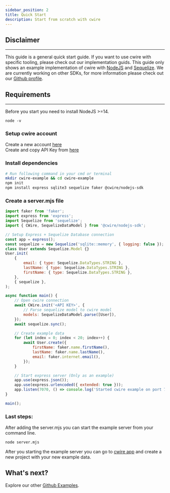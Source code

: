```yaml
---
sidebar_position: 2
title: Quick Start
description: Start from scratch with cwire
---
```

## Disclaimer
***
This guide is a general quick start guide. If you want to use cwire with specific tooling, please check out our 
implementation guids. This guide only shows an example implementation of cwire with
[NodeJS](https://nodejs.org/) and [Sequelize](https://sequelize.org/).
We are currently working on other SDKs, for more information please check out our
[Github profile](https://github.com/cwire-io).

## Requirements
***
Before you start you need to install NodeJS >=14.   
```
node -v
```

### Setup cwire account
Create a new account [here](https://login.cwire.io/signUp)     
Create and copy API Key from [here](https://cwa.cwire.io/admin/apiKeys)  


### Install dependencies
```bash
# Run following command in your cmd or terminal
mkdir cwire-example && cd cwire-example
npm init
npm install express sqlite3 sequelize faker @cwire/nodejs-sdk
```
### Create a server.mjs file
```js title="server.mjs"
import faker from 'faker';
import express from 'express';
import Sequelize from 'sequelize';
import { CWire, SequelizeDataModel } from '@cwire/nodejs-sdk';

// Setup Express + Sequelize Database connection
const app = express();
const sequelize = new Sequelize('sqlite::memory', { logging: false });
class User extends Sequelize.Model {}
User.init(
    {
        email: { type: Sequelize.DataTypes.STRING },
        lastName: { type: Sequelize.DataTypes.STRING },
        firstName: { type: Sequelize.DataTypes.STRING },
    },
    { sequelize },
);

async function main() {
    // Open cwire connection
    await CWire.init('<API KEY>', {
        // Parse sequelize model to cwire model
        models: SequelizeDataModel.parse([User]),
    });
    await sequelize.sync();

    // Create example data
    for (let index = 0; index < 20; index++) {
        await User.create({
            firstName: faker.name.firstName(),
            lastName: faker.name.lastName(),
            email: faker.internet.email(),
        });
    }

    // Start express server (Only as an example)
    app.use(express.json());
    app.use(express.urlencoded({ extended: true }));
    app.listen(7070, () => console.log('Started cwire example on port 7070...'));
}

main();
```

### Last steps:
After adding the server.mjs you can start the example server from your command line.
```shell
node server.mjs
```
After you starting the example server you can go to [cwire app](https://app.cwire.io) and create a new project with your
new example data.

## What's next?
Explore our other [Github Examples](https://github.com/cwire-io/nodejs-sdk/tree/master/examples).